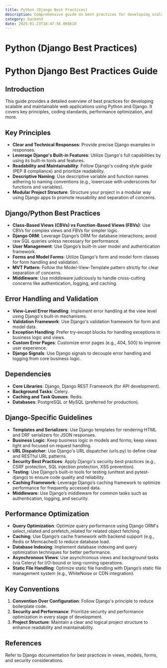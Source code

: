 ```yaml
---
title: Python (Django Best Practices)
description: Comprehensive guide on best practices for developing scalable and maintainable web applications using Python and Django.
category: backend
date: 2025-01-23T18:47:56.068610
---
```


# Python (Django Best Practices)

# Python Django Best Practices Guide

## Introduction
This guide provides a detailed overview of best practices for developing scalable and maintainable web applications using Python and Django. It covers key principles, coding standards, performance optimization, and more.

## Key Principles
- **Clear and Technical Responses**: Provide precise Django examples in responses.
- **Leverage Django's Built-in Features**: Utilize Django's full capabilities by using its built-in tools and features.
- **Readability and Maintainability**: Follow Django's coding style guide (PEP 8 compliance) and prioritize readability.
- **Descriptive Naming**: Use descriptive variable and function names adhering to naming conventions (e.g., lowercase with underscores for functions and variables).
- **Modular Project Structure**: Structure your project in a modular way using Django apps to promote reusability and separation of concerns.

## Django/Python Best Practices
- **Class-Based Views (CBVs) vs Function-Based Views (FBVs)**: Use CBVs for complex views and FBVs for simpler logic.
- **Django ORM**: Leverage Django’s ORM for database interactions; avoid raw SQL queries unless necessary for performance.
- **User Management**: Use Django’s built-in user model and authentication framework.
- **Forms and Model Forms**: Utilize Django's form and model form classes for form handling and validation.
- **MVT Pattern**: Follow the Model-View-Template pattern strictly for clear separation of concerns.
- **Middleware**: Use middleware judiciously to handle cross-cutting concerns like authentication, logging, and caching.

## Error Handling and Validation
- **View-Level Error Handling**: Implement error handling at the view level using Django's built-in mechanisms.
- **Validation Framework**: Use Django's validation framework for form and model data.
- **Exception Handling**: Prefer try-except blocks for handling exceptions in business logic and views.
- **Custom Error Pages**: Customize error pages (e.g., 404, 500) to improve user experience.
- **Django Signals**: Use Django signals to decouple error handling and logging from core business logic.

## Dependencies
- **Core Libraries**: Django, Django REST Framework (for API development).
- **Background Tasks**: Celery.
- **Caching and Task Queues**: Redis.
- **Databases**: PostgreSQL or MySQL (preferred for production).

## Django-Specific Guidelines
- **Templates and Serializers**: Use Django templates for rendering HTML and DRF serializers for JSON responses.
- **Business Logic**: Keep business logic in models and forms; keep views light and focused on request handling.
- **URL Dispatcher**: Use Django's URL dispatcher (urls.py) to define clear and RESTful URL patterns.
- **Security Best Practices**: Apply Django's security best practices (e.g., CSRF protection, SQL injection protection, XSS prevention).
- **Testing**: Use Django’s built-in tools for testing (unittest and pytest-django) to ensure code quality and reliability.
- **Caching Framework**: Leverage Django’s caching framework to optimize performance for frequently accessed data.
- **Middleware**: Use Django’s middleware for common tasks such as authentication, logging, and security.

## Performance Optimization
- **Query Optimization**: Optimize query performance using Django ORM's select_related and prefetch_related for related object fetching.
- **Caching**: Use Django’s cache framework with backend support (e.g., Redis or Memcached) to reduce database load.
- **Database Indexing**: Implement database indexing and query optimization techniques for better performance.
- **Asynchronous Views**: Use asynchronous views and background tasks (via Celery) for I/O-bound or long-running operations.
- **Static File Handling**: Optimize static file handling with Django’s static file management system (e.g., WhiteNoise or CDN integration).

## Key Conventions
1. **Convention Over Configuration**: Follow Django's principle to reduce boilerplate code.
2. **Security and Performance**: Prioritize security and performance optimization in every stage of development.
3. **Project Structure**: Maintain a clear and logical project structure to enhance readability and maintainability.

## References
Refer to Django documentation for best practices in views, models, forms, and security considerations.
